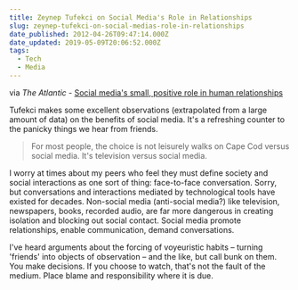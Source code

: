 ```yaml
---
title: Zeynep Tufekci on Social Media's Role in Relationships
slug: zeynep-tufekci-on-social-medias-role-in-relationships
date_published: 2012-04-26T09:47:14.000Z
date_updated: 2019-05-09T20:06:52.000Z
tags:
  - Tech
  - Media
---
```


via *The Atlantic* - [Social media's small, positive role in human relationships](http://www.theatlantic.com/technology/archive/2012/04/social-medias-small-positive-role-in-human-relationships/256346/)

Tufekci makes some excellent observations (extrapolated from a large amount of data) on the benefits of social media. It's a refreshing counter to the panicky things we hear from friends.

> For most people, the choice is not leisurely walks on Cape Cod versus social media. It's television versus social media.

I worry at times about my peers who feel they must define society and social interactions as one sort of thing: face-to-face conversation. Sorry, but conversations and interactions mediated by technological tools have existed for decades. Non-social media (anti-social media?) like television, newspapers, books, recorded audio, are far more dangerous in creating isolation and blocking out social contact. Social media promote relationships, enable communication, demand conversations.

I've heard arguments about the forcing of voyeuristic habits – turning 'friends' into objects of observation – and the like, but call bunk on them. You make decisions. If you choose to watch, that's not the fault of the medium. Place blame and responsibility where it is due.
